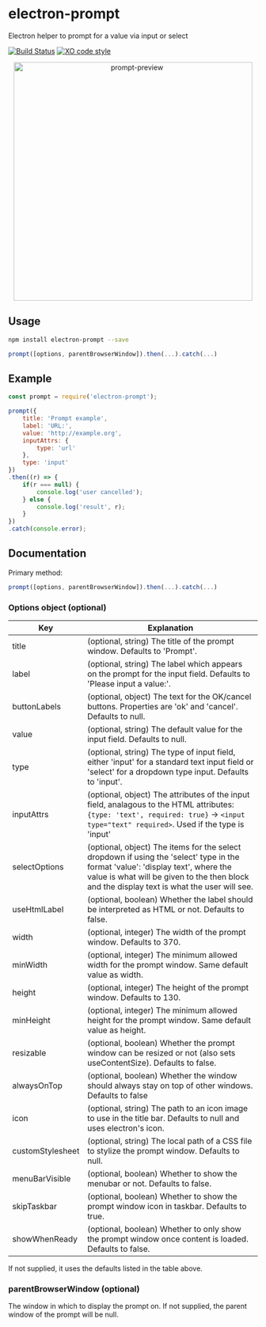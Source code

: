 # electron-prompt

Electron helper to prompt for a value via input or select

[![Build Status](https://travis-ci.com/p-sam/electron-prompt.svg?branch=master)](https://travis-ci.com/p-sam/electron-prompt) [![XO code style](https://img.shields.io/badge/code_style-XO-5ed9c7.svg)](https://github.com/xojs/xo)

<p align="center"><img width="482" alt="prompt-preview" src="https://user-images.githubusercontent.com/17620180/111753337-09c0c680-8897-11eb-8ce8-43de29c143bd.png"></p>

## Usage

```sh
npm install electron-prompt --save
```

```js
prompt([options, parentBrowserWindow]).then(...).catch(...)
```

## Example

```js
const prompt = require('electron-prompt');

prompt({
    title: 'Prompt example',
    label: 'URL:',
    value: 'http://example.org',
    inputAttrs: {
        type: 'url'
    },
    type: 'input'
})
.then((r) => {
    if(r === null) {
        console.log('user cancelled');
    } else {
        console.log('result', r);
    }
})
.catch(console.error);
```

## Documentation

Primary method:

```js
prompt([options, parentBrowserWindow]).then(...).catch(...)
```

### Options object (optional)

| Key  | Explanation |
| ------------- | ------------- |
| title  | (optional, string) The title of the prompt window. Defaults to 'Prompt'. |
| label  | (optional, string) The label which appears on the prompt for the input field. Defaults to 'Please input a value:'. |
| buttonLabels | (optional, object) The text for the OK/cancel buttons. Properties are 'ok' and 'cancel'. Defaults to null. |
| value  | (optional, string) The default value for the input field. Defaults to null.|
| type   | (optional, string) The type of input field, either 'input' for a standard text input field or 'select' for a dropdown type input. Defaults to 'input'.|
| inputAttrs  | (optional, object) The attributes of the input field, analagous to the HTML attributes: `{type: 'text', required: true}` -> `<input type="text" required>`. Used if the type is 'input' |
| selectOptions  | (optional, object) The items for the select dropdown if using the 'select' type in the format 'value': 'display text', where the value is what will be given to the then block and the display text is what the user will see. |
| useHtmlLabel | (optional, boolean) Whether the label should be interpreted as HTML or not. Defaults to false. |
| width  | (optional, integer) The width of the prompt window. Defaults to 370. |
| minWidth  | (optional, integer) The minimum allowed width for the prompt window. Same default value as width. |
| height  | (optional, integer) The height of the prompt window. Defaults to 130. |
| minHeight  | (optional, integer) The minimum allowed height for the prompt window. Same default value as height. |
| resizable  | (optional, boolean) Whether the prompt window can be resized or not (also sets useContentSize). Defaults to false. |
| alwaysOnTop | (optional, boolean) Whether the window should always stay on top of other windows. Defaults to false |
| icon | (optional, string) The path to an icon image to use in the title bar. Defaults to null and uses electron's icon. |
| customStylesheet  | (optional, string) The local path of a CSS file to stylize the prompt window. Defaults to null. |
| menuBarVisible | (optional, boolean) Whether to show the menubar or not. Defaults to false. |
| skipTaskbar | (optional, boolean) Whether to show the prompt window icon in taskbar. Defaults to true. |
| showWhenReady | (optional, boolean) Whether to only show the prompt window once content is loaded. Defaults to false. |

If not supplied, it uses the defaults listed in the table above.

### parentBrowserWindow (optional)

The window in which to display the prompt on. If not supplied, the parent window of the prompt will be null.
